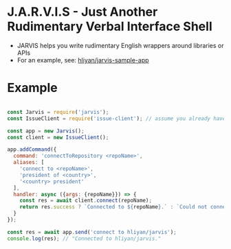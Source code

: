 # J.A.R.V.I.S - Just Another Rudimentary Verbal Interface Shell

* JARVIS helps you write rudimentary English wrappers around libraries or APIs
* For an example, see: [hliyan/jarvis-sample-app](https://github.com/hliyan/jarvis-sample-app)

# Example

```javascript

const Jarvis = require('jarvis');
const IssueClient = require('issue-client'); // assume you already have this

const app = new Jarvis();
const client = new IssueClient();

app.addCommand({
  command: 'connectToRepository <repoName>',
  aliases: [
    'connect to <repoName>',
    'president of <country>', 
    '<country> president'
  ],
  handler: async ({args: {repoName}}) => {
    const res = await client.connect(repoName);
    return res.success ? `Connected to ${repoName}.` : `Could not connect to ${repoName}. Here's the error: ${res.error}`;
  }
});

const res = await app.send('connect to hliyan/jarvis');
console.log(res); // "Connected to hliyan/jarvis."
```
